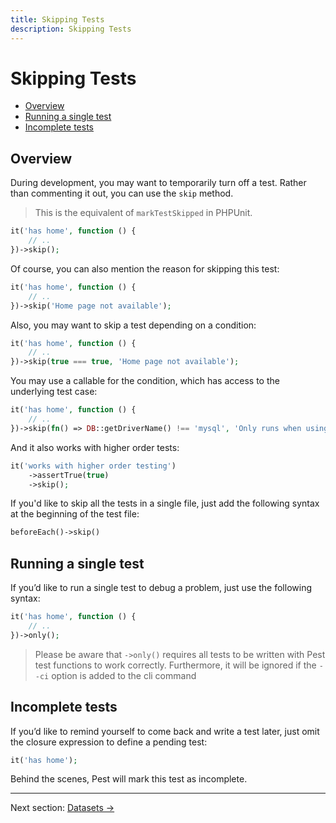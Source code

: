```yaml
---
title: Skipping Tests
description: Skipping Tests
---
```


# Skipping Tests

- [Overview](#overview)
- [Running a single test](#running-single-test)
- [Incomplete tests](#incomplete-tests)

<a name="overview"></a>
## Overview

During development, you may want to temporarily turn off a test. Rather than commenting it out,
you can use the `skip` method.

> This is the equivalent of `markTestSkipped` in PHPUnit.
```php
it('has home', function () {
    // ..
})->skip();
```

Of course, you can also mention the reason for skipping this test:
```php
it('has home', function () {
    // ..
})->skip('Home page not available');
```

Also, you may want to skip a test depending on a condition:
```php
it('has home', function () {
    // ..
})->skip(true === true, 'Home page not available');
```

You may use a callable for the condition, which has access to the underlying test case:
```php
it('has home', function () {
    // ..
})->skip(fn() => DB::getDriverName() !== 'mysql', 'Only runs when using mysql');
```


And it also works with higher order tests:
```php
it('works with higher order testing')
    ->assertTrue(true)
    ->skip();
```

If you'd like to skip all the tests in a single file, just add the following syntax at the beginning of the test file:

```php
beforeEach()->skip()
```

<a name="running-single-test"></a>
## Running a single test

If you’d like to run a single test to debug a problem, just use the following syntax:

```php
it('has home', function () {
    // ..
})->only();
```

> Please be aware that `->only()` requires all tests to be written with Pest test functions to work correctly. Furthermore, it will be ignored if the `--ci` option is added to the cli command

<a name="incomplete-tests"></a>

## Incomplete tests

If you’d like to remind yourself to come back and write a test later, just
omit the closure expression to define a pending test:

```php
it('has home');
```

Behind the scenes, Pest will mark this test as incomplete.

---

Next section: [Datasets →](/docs/datasets)
